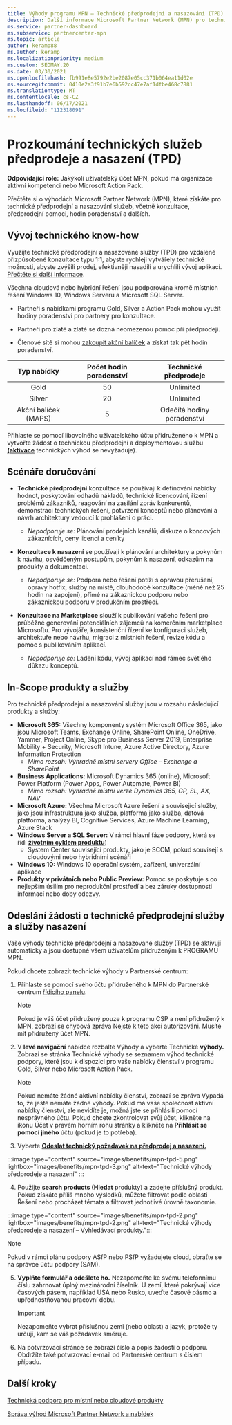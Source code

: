 ```yaml
---
title: Výhody programu MPN – Technické předprodejní a nasazování (TPD)
description: Další informace Microsoft Partner Network (MPN) pro technické služby předprodeje a nasazení (TPD)
ms.service: partner-dashboard
ms.subservice: partnercenter-mpn
ms.topic: article
author: keramp88
ms.author: keramp
ms.localizationpriority: medium
ms.custom: SEOMAY.20
ms.date: 03/30/2021
ms.openlocfilehash: fb991e8e5792e2be2087e05cc371b064ea11d02e
ms.sourcegitcommit: 0410e2a3f91b7e6b592cc47e7af1dfbe468c7881
ms.translationtype: MT
ms.contentlocale: cs-CZ
ms.lasthandoff: 06/17/2021
ms.locfileid: "112318091"
---
```

# <a name="explore-technical-presales-and-deployment-services-tpd"></a>Prozkoumání technických služeb předprodeje a nasazení (TPD) 

**Odpovídající role:** Jakýkoli uživatelský účet MPN, pokud má organizace aktivní kompetenci nebo Microsoft Action Pack.

Přečtěte si o výhodách Microsoft Partner Network (MPN), které získáte pro technické předprodejní a nasazování služeb, včetně konzultace, předprodejní pomoci, hodin poradenství a dalších.

## <a name="develop-your-technical-know-how"></a>Vývoj technického know-how

Využijte technické předprodejní a nasazované služby (TPD) pro vzdáleně přizpůsobené konzultace typu 1:1, abyste rychleji vytvářely technické možnosti, abyste zvýšili prodej, efektivněji nasadili a urychlili vývoj aplikací. [Přečtěte si další informace](https://aka.ms/TPD).

Všechna cloudová nebo hybridní řešení jsou podporována kromě místních řešení Windows 10, Windows Serveru a Microsoft SQL Server. 

- Partneři s nabídkami programu Gold, Silver a Action Pack mohou využít hodiny poradenství pro partnery pro konzultace. 

- Partneři pro zlaté a zlaté se dozná neomezenou pomoc při předprodeji. 

- Členové sítě si mohou [zakoupit akční balíček](https://partner.microsoft.com/membership/action-pack) a získat tak pět hodin poradenství.  

|     Typ nabídky    | Počet hodin poradenství |   Technické předprodeje   |
|:-----------------:|:------------------------:|:----------------------:|
|        Gold       |            50            |        Unlimited       |
|       Silver      |            20            |        Unlimited       |
| Akční balíček (MAPS) |             5            | Odečítá hodiny poradenství |

Přihlaste se pomocí libovolného uživatelského účtu přidruženého k MPN a vytvořte žádost o technickou předprodejní a deploymentovou službu **[(aktivace](https://partner.microsoft.com/dashboard/mpn/membership/benefits/technical/createadvisoryhours-servicerequest)** technických výhod se nevyžaduje).

## <a name="delivery-scenarios"></a>Scénáře doručování

- **Technické předprodejní** konzultace se používají k definování nabídky hodnot, poskytování odhadů nákladů, technické licencování, řízení problémů zákazníků, reagování na zasílání zpráv konkurentů, demonstraci technických řešení, potvrzení konceptů nebo plánování a návrh architektury vedoucí k prohlášení o práci.

  - *Nepodporuje se:* Plánování prodejních kanálů, diskuze o koncových zákaznících, ceny licencí a ceníky


- **Konzultace k nasazení** se používají k plánování architektury a pokynům k návrhu, osvědčeným postupům, pokynům k nasazení, odkazům na produkty a dokumentaci.

  - *Nepodporuje se:* Podpora nebo řešení potíží s opravou přerušení, opravy hotfix, služby na místě, dlouhodobé konzultace (méně než 25 hodin na zapojení), přímé na zákaznickou podporu nebo zákaznickou podporu v produkčním prostředí. 


- **Konzultace na Marketplace** slouží k publikování vašeho řešení pro průběžné generování potenciálních zájemců na komerčním marketplace Microsoftu. Pro vývojáře, konsistenční řízení ke konfiguraci služeb, architektuře nebo návrhu, migraci z místních řešení, revize kódu a pomoc s publikováním aplikací.

  - *Nepodporuje se:* Ladění kódu, vývoj aplikací nad rámec světlého důkazu konceptů.

## <a name="in-scope-products-and-services"></a>In-Scope produkty a služby

Pro technické předprodejní a nasazování služby jsou v rozsahu následující produkty a služby:
- **Microsoft 365:** Všechny komponenty systém Microsoft Office 365, jako jsou Microsoft Teams, Exchange Online, SharePoint Online, OneDrive, Yammer, Project Online, Skype pro Business Server 2019, Enterprise Mobility + Security, Microsoft Intune, Azure Active Directory, Azure Information Protection
  - *Mimo rozsah: Výhradně místní servery Office – Exchange a SharePoint*
- **Business Applications:** Microsoft Dynamics 365 (online), Microsoft Power Platform (Power Apps, Power Automate, Power BI)
  - *Mimo rozsah: Výhradně místní verze Dynamics 365, GP, SL, AX, NAV*
- **Microsoft Azure:** Všechna Microsoft Azure řešení a související služby, jako jsou infrastruktura jako služba, platforma jako služba, datová platforma, analýzy BI, Cognitive Services, Azure Machine Learning, Azure Stack
- **Windows Server a SQL Server:** V rámci hlavní fáze podpory, která se řídí **[životním cyklem produktu](/lifecycle/policies/fixed)**)
  - System Center související produkty, jako je SCCM, pokud souvisejí s cloudovými nebo hybridními scénáři
- **Windows 10:** Windows 10 operační systém, zařízení, univerzální aplikace
- **Produkty v privátních nebo Public Preview:** Pomoc se poskytuje s co nejlepším úsilím pro neprodukční prostředí a bez záruky dostupnosti informací nebo doby odezvy.

## <a name="submit-a-technical-presales-and-deployment-services-request"></a>Odeslání žádosti o technické předprodejní služby a služby nasazení 

Vaše výhody technické předprodejní a nasazované služby (TPD) se aktivují automaticky a jsou dostupné všem uživatelům přidruženým k PROGRAMU MPN. 

Pokud chcete zobrazit technické výhody v Partnerské centrum:

1. Přihlaste se pomocí svého účtu přidruženého k MPN do Partnerské centrum [řídicího panelu](https://partner.microsoft.com/dashboard). 

   > [!NOTE]
   > Pokud je váš účet přidružený pouze k programu CSP a není přidružený k MPN, zobrazí se chybová zpráva Nejste k této akci autorizováni. Musíte mít přidružený účet MPN.

2. V **levé navigační** nabídce rozbalte Výhody a vyberte Technické **výhody.** Zobrazí se stránka Technické výhody se seznamem výhod technické podpory, které jsou k dispozici pro vaše nabídky členství v programu Gold, Silver nebo Microsoft Action Pack. 

   > [!NOTE]
   > Pokud nemáte žádné aktivní nabídky členství, zobrazí se zpráva Vypadá to, že ještě nemáte žádné výhody. Pokud má vaše společnost aktivní nabídky členství, ale nevidíte je, možná jste se přihlásili pomocí nesprávného účtu. Pokud chcete zkontrolovat svůj  účet, klikněte na ikonu Účet v pravém horním rohu stránky a klikněte na **Přihlásit se pomocí jiného** účtu (pokud je to potřeba).

3. Vyberte **[Odeslat technický požadavek na předprodej a nasazení.](https://partner.microsoft.com/dashboard/mpn/membership/benefits/technical/createadvisoryhours-servicerequest)**

:::image type="content" source="images/benefits/mpn-tpd-5.png" lightbox="images/benefits/mpn-tpd-3.png" alt-text="Technické výhody předprodeje a nasazení" :::

4. Použijte **search products (Hledat** produkty) a zadejte příslušný produkt. Pokud získáte příliš mnoho výsledků, můžete filtrovat podle oblasti Řešení nebo procházet témata a filtrovat jednotlivé úrovně taxonomie.

:::image type="content" source="images/benefits/mpn-tpd-2.png" lightbox="images/benefits/mpn-tpd-2.png" alt-text="Technické výhody předprodeje a nasazení – Vyhledávací produkty.":::

   > [!NOTE]
   > Pokud v rámci plánu podpory ASfP nebo PSfP vyžadujete cloud, obraťte se na správce účtu podpory (SAM).

5. **Vyplňte formulář a odešlete ho.** Nezapomeňte ke svému telefonnímu číslu zahrnovat úplný mezinárodní číselník. U zemí, které pokrývají více časových pásem, například USA nebo Rusko, uveďte časové pásmo a upřednostňovanou pracovní dobu.

   > [!IMPORTANT]
   > Nezapomeňte vybrat příslušnou zemi (nebo oblast) a jazyk, protože ty určují, kam se váš požadavek směruje.

6. Na potvrzovací stránce se zobrazí číslo a popis žádosti o podporu. Obdržíte také potvrzovací e-mail od Partnerské centrum s číslem případu.

## <a name="next-steps"></a>Další kroky
[Technická podpora pro místní nebo cloudové produkty](/mpn-benefits-technical-support.md)

[Správa výhod Microsoft Partner Network a nabídek](manage-your-partner-network-benefits.md)
